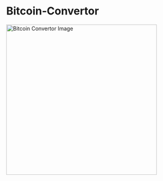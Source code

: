 # Bitcoin-Convertor

<img src="https://github.com/isha-73/Bitcoin-Convertor/assets/87441080/973b7828-5fa5-488c-95ee-7e25c4b2eb6f" width="400" alt="Bitcoin Convertor Image">
